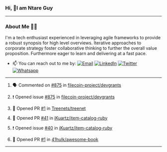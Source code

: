 ### Hi, 👋I am Ntare Guy

---

### About Me 👨‍💻

I'm a tech enthusiast experienced in leveraging agile frameworks to provide a robust synopsis for high level overviews. Iterative approaches to corporate strategy foster collaborative thinking to further the overall value proposition. Furthermore eager to learn and delivering at a fast pace.

- 📫 You can reach out to me by:
  [![Email](https://img.shields.io/badge/--gmail?label=Gmail&logo=Gmail&style=social)](mailto:gntare2@gmail.com)
  [![LinkedIn](https://img.shields.io/badge/--linkedin?label=LinkedIn&logo=LinkedIn&style=social)](https://www.linkedin.com/in/ntare-guy)
  [![Twitter](https://img.shields.io/badge/--twitter?label=Twitter&logo=Twitter&style=social)](https://twitter.com/ntare_guy)
  [![Whatsapp](https://img.shields.io/badge/--whatsapp?label=Whatsapp&logo=whatsapp&style=social)](https://api.whatsapp.com/send?phone=+250780770022&text=Hello%20Guy!%20%F0%9F%91%8B%F0%9F%8F%BB)

---

<!--START_SECTION:activity-->
1. 🗣 Commented on [#875](https://github.com/filecoin-project/devgrants/issues/875) in [filecoin-project/devgrants](https://github.com/filecoin-project/devgrants)

2. ❗️ Opened issue [#875](https://github.com/filecoin-project/devgrants/issues/875) in [filecoin-project/devgrants](https://github.com/filecoin-project/devgrants)
3. 💪 Opened PR [#1](https://github.com/Treenets/treenet/pull/1) in [Treenets/treenet](https://github.com/Treenets/treenet)
4. 💪 Opened PR [#41](https://github.com/iKuartz/item-catalog-ruby/pull/41) in [iKuartz/item-catalog-ruby](https://github.com/iKuartz/item-catalog-ruby)
5. ❗️ Opened issue [#40](https://github.com/iKuartz/item-catalog-ruby/issues/40) in [iKuartz/item-catalog-ruby](https://github.com/iKuartz/item-catalog-ruby)
5. 💪 Opened PR [#1](https://github.com/41hulk/awesome-book/pull/1) in [41hulk/awesome-book](https://github.com/41hulk/awesome-book)
<!--END_SECTION:activity-->

---


